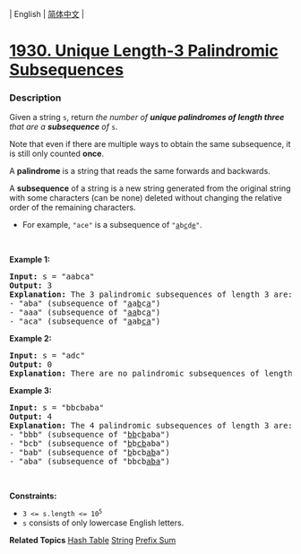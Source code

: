 | English | [简体中文](README.md) |

# [1930. Unique Length-3 Palindromic Subsequences](https://leetcode-cn.com/problems/unique-length-3-palindromic-subsequences)
 ### Description
<p>Given a string <code>s</code>, return <em>the number of <strong>unique palindromes of length three</strong> that are a <strong>subsequence</strong> of </em><code>s</code>.</p>

<p>Note that even if there are multiple ways to obtain the same subsequence, it is still only counted <strong>once</strong>.</p>

<p>A <strong>palindrome</strong> is a string that reads the same forwards and backwards.</p>

<p>A <strong>subsequence</strong> of a string is a new string generated from the original string with some characters (can be none) deleted without changing the relative order of the remaining characters.</p>

<ul>
	<li>For example, <code>&quot;ace&quot;</code> is a subsequence of <code>&quot;<u>a</u>b<u>c</u>d<u>e</u>&quot;</code>.</li>
</ul>

<p>&nbsp;</p>
<p><strong>Example 1:</strong></p>

<pre>
<strong>Input:</strong> s = &quot;aabca&quot;
<strong>Output:</strong> 3
<strong>Explanation:</strong> The 3 palindromic subsequences of length 3 are:
- &quot;aba&quot; (subsequence of &quot;<u>a</u>a<u>b</u>c<u>a</u>&quot;)
- &quot;aaa&quot; (subsequence of &quot;<u>aa</u>bc<u>a</u>&quot;)
- &quot;aca&quot; (subsequence of &quot;<u>a</u>ab<u>ca</u>&quot;)
</pre>

<p><strong>Example 2:</strong></p>

<pre>
<strong>Input:</strong> s = &quot;adc&quot;
<strong>Output:</strong> 0
<strong>Explanation:</strong> There are no palindromic subsequences of length 3 in &quot;adc&quot;.
</pre>

<p><strong>Example 3:</strong></p>

<pre>
<strong>Input:</strong> s = &quot;bbcbaba&quot;
<strong>Output:</strong> 4
<strong>Explanation:</strong> The 4 palindromic subsequences of length 3 are:
- &quot;bbb&quot; (subsequence of &quot;<u>bb</u>c<u>b</u>aba&quot;)
- &quot;bcb&quot; (subsequence of &quot;<u>b</u>b<u>cb</u>aba&quot;)
- &quot;bab&quot; (subsequence of &quot;<u>b</u>bcb<u>ab</u>a&quot;)
- &quot;aba&quot; (subsequence of &quot;bbcb<u>aba</u>&quot;)
</pre>

<p>&nbsp;</p>
<p><strong>Constraints:</strong></p>

<ul>
	<li><code>3 &lt;= s.length &lt;= 10<sup>5</sup></code></li>
	<li><code>s</code> consists of only lowercase English letters.</li>
</ul>

**Related Topics**  [Hash Table](https://leetcode-cn.com/tag/hash-table) [String](https://leetcode-cn.com/tag/string) [Prefix Sum](https://leetcode-cn.com/tag/prefix-sum) 